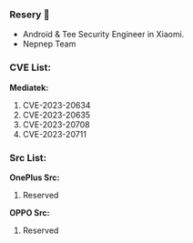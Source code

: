 ### Resery 👋

- Android & Tee Security Engineer in Xiaomi.
- Nepnep Team

### CVE List:

**Mediatek:**
1. CVE-2023-20634
2. CVE-2023-20635
3. CVE-2023-20708
4. CVE-2023-20711

### Src List:

**OnePlus Src:**
1. Reserved

**OPPO Src:**
1. Reserved

<!--
**Resery/Resery** is a ✨ _special_ ✨ repository because its `README.md` (this file) appears on your GitHub profile.

Here are some ideas to get you started:

- 🔭 I’m currently working on Xiaomi.
- 🌱 I’m currently learning ...
- 👯 I’m looking to collaborate on ...
- 🤔 I’m looking for help with ...
- 💬 Ask me about ...
- 📫 How to reach me: ...
- 😄 Pronouns: ...
- ⚡ Fun fact: ...
-->

